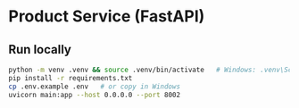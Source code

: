 # Product Service (FastAPI)

## Run locally
```bash
python -m venv .venv && source .venv/bin/activate   # Windows: .venv\Scripts\activate
pip install -r requirements.txt
cp .env.example .env   # or copy in Windows
uvicorn main:app --host 0.0.0.0 --port 8002
